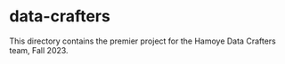 # data-crafters
This directory contains the premier project for the Hamoye Data Crafters team, Fall 2023.
